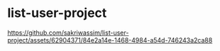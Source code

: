 # list-user-project

https://github.com/sakriwassim/list-user-project/assets/62904371/84e2a14e-1468-4984-a54d-746243a2ca88

